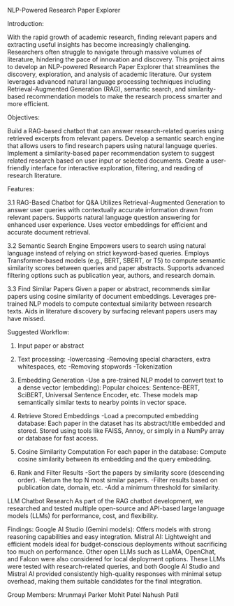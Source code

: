 NLP-Powered Research Paper Explorer

Introduction:

With the rapid growth of academic research, finding relevant papers and extracting useful insights has become increasingly challenging. Researchers often struggle to navigate through massive volumes of literature, hindering the pace of innovation and discovery.
This project aims to develop an NLP-powered Research Paper Explorer that streamlines the discovery, exploration, and analysis of academic literature. Our system leverages advanced natural language processing techniques including Retrieval-Augmented Generation (RAG), semantic search, and similarity-based recommendation models to make the research process smarter and more efficient.

Objectives:

Build a RAG-based chatbot that can answer research-related queries using retrieved excerpts from relevant papers.
Develop a semantic search engine that allows users to find research papers using natural language queries.
Implement a similarity-based paper recommendation system to suggest related research based on user input or selected documents.
Create a user-friendly interface for interactive exploration, filtering, and reading of research literature.

Features:

3.1 RAG-Based Chatbot for Q&A
Utilizes Retrieval-Augmented Generation to answer user queries with contextually accurate information drawn from relevant papers.
Supports natural language question answering for enhanced user experience.
Uses vector embeddings for efficient and accurate document retrieval.

3.2 Semantic Search Engine
Empowers users to search using natural language instead of relying on strict keyword-based queries.
Employs Transformer-based models (e.g., BERT, SBERT, or T5) to compute semantic similarity scores between queries and paper abstracts.
Supports advanced filtering options such as publication year, authors, and research domain.

3.3 Find Similar Papers
Given a paper or abstract, recommends similar papers using cosine similarity of document embeddings.
Leverages pre-trained NLP models to compute contextual similarity between research texts.
Aids in literature discovery by surfacing relevant papers users may have missed.

  Suggested Workflow:
  1. Input paper or abstract
    
  2. Text processing:
       -lowercasing
       -Removing special characters, extra whitespaces, etc
       -Removing stopwords
       -Tokenization
     
  3. Embedding Generation
    -Use a pre-trained NLP model to convert text to a dense vector (embedding):
      Popular choices: Sentence-BERT, SciBERT, Universal Sentence Encoder, etc.
      These models map semantically similar texts to nearby points in vector space.
     
  4. Retrieve Stored Embeddings
    -Load a precomputed embedding database:
      Each paper in the dataset has its abstract/title embedded and stored.
      Stored using tools like FAISS, Annoy, or simply in a NumPy array or database for fast access.
     
  5. Cosine Similarity Computation
  For each paper in the database:
  Compute cosine similarity between its embedding and the query embedding.
  
  6. Rank and Filter Results
    -Sort the papers by similarity score (descending order).
    -Return the top N most similar papers.
    -Filter results based on publication date, domain, etc.
    -Add a minimum threshold for similarity.
​

LLM Chatbot Research
As part of the RAG chatbot development, we researched and tested multiple open-source and API-based large language models (LLMs) for performance, cost, and flexibility.

Findings:
Google AI Studio (Gemini models): Offers models with strong reasoning capabilities and easy integration.
Mistral AI: Lightweight and efficient models ideal for budget-conscious deployments without sacrificing too much on performance.
Other open LLMs such as LLaMA, OpenChat, and Falcon were also considered for local deployment options. 
These LLMs were tested with research-related queries, and both Google AI Studio and Mistral AI provided consistently high-quality responses with minimal setup overhead, making them suitable candidates for the final integration.

Group Members:
Mrunmayi Parker
Mohit Patel
Nahush Patil










